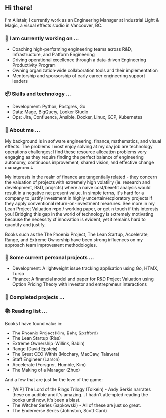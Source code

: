 ## Hi there!

I'm Alistair, I currently work as an Engineering Manager at Industrial Light & Magic, a visual effects studio in Vancouver, BC. 

### 🔭 I am currently working on ...

* Coaching high-performing engineering teams across R&D, Infrastructure, and Platform Engineering
* Driving operational excellence through a data-driven Engineering Productivity Program
* Owning organization-wide collaboration tools and their implementation
* Mentorship and sponsorship of early career engineering support leaders

### 📦 Skills and technology ...

* Development: Python, Postgres, Go
* Data: Mage, BigQuery, Looker Studio
* Ops: Jira, Confluence, Ansible, Docker, Linux, GCP, Kubernetes

### 💬 About me ...

My background is in software engineering, finance, mathematics, and visual effects. The problems I most enjoy solving at my day job are technology operations challenges; I find these resource allocation problems very engaging as they require finding the perfect balance of engineering autonomy, continuous improvement, shared vision, and effective change management. 

My interests in the realm of finance are tangentially related - they concern the valuation of projects with extremely high volatility (ie. research and development, R&D, projects) where a naive cost/benefit analysis would result in a negative net present value. In simple terms, it's hard for a company to justify investment in highly uncertain/exploratory projects if they apply conventional return-on-investment measures. See more in my Lean Project Valuation repo / working paper, or get in touch if this interests you! Bridging this gap in the world of technology is extremely motivating because the necessity of innovation is evident, yet it remains hard to quantify and justify.

Books such as the The Phoenix Project, The Lean Startup, Accelerate, Range, and Extreme Ownership have been strong influences on my approach team improvement methodologies.

### 🌱 Some current personal projects ...
* Development: A lightweight issue tracking application using Go, HTMX, Turso
* Finance: A financial model and paper for R&D Project Valuation using Option Pricing Theory with investor and entrepreneur interactions

### 🏁 Completed projects ...

### 📚 Reading list ...

Books I have found value in:

* The Phoenix Project (Kim, Behr, Spafford)
* The Lean Startup (Ries)
* Extreme Ownership (Willink, Babin)
* Range (David Epstein)
* The Great CEO Within (Mochary, MacCaw, Talavera)
* Staff Engineer (Larson)
* Accelerate (Forsgren, Humble, Kim)
* The Making of a Manager (Zhuo)

And a few that are just for the love of the game:

* [WIP] The Lord of the Rings Trilogy (Tolkein) - Andy Serkis narrates these on audible and it's amazing... I hadn't attempted reading the books until now, it's been a blast.
* The Witcher Series (Sapkowski) - All of these are just so great.
* The Enderverse Series (Johnston, Scott Card)

<!--
**Alistair-Russell/Alistair-Russell** is a ✨ _special_ ✨ repository because its `README.md` (this file) appears on your GitHub profile.

Here are some ideas to get you stated:

- 🔭 I’m currently working on ...
- 🌱 I’m currently learning ...
- 👯 I’m looking to collaborate on ...
- 🤔 I’m looking for help with ...
- 💬 Ask me about ...
- 📫 How to reach me: ...
- 😄 Pronouns: ...
- ⚡ Fun fact: ...
-->
